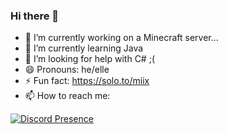 ### Hi there 👋

- 🔭 I’m currently working on a Minecraft server...
- 🌱 I’m currently learning Java
- 🤔 I’m looking for help with C# ;(
- 😄 Pronouns: he/elle
- ⚡ Fun fact: https://solo.to/miix
- 📫 How to reach me: 

[![Discord Presence](https://lanyard-profile-readme.vercel.app/api/325951879085424640)](https://discord.com/users/325951879085424640)
